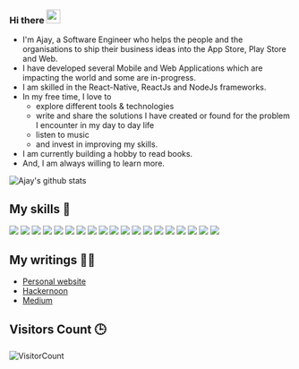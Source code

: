 ### Hi there <img src="https://media.giphy.com/media/hvRJCLFzcasrR4ia7z/giphy.gif" width="25px">

- I'm Ajay, a Software Engineer who helps the people and the organisations to ship their business ideas into the App Store, Play Store and Web.
- I have developed several Mobile and Web Applications which are impacting the world and some are in-progress.
- I am skilled in the React-Native, ReactJs and NodeJs frameworks.
- In my free time, I love to
  - explore different tools & technologies
  - write and share the solutions I have created or found for the problem I encounter in my day to day life
  - listen to music
  - and invest in improving my skills.
- I am currently building a hobby to read books.
- And, I am always willing to learn more.


![Ajay's github stats](https://github-readme-stats.vercel.app/api?username=ajaykumar97&show_icons=true&theme=solarized-light&count_private=true)

## My skills 🚀

![](https://img.shields.io/badge/JavaScript-F7DF1E?style=for-the-badge&logo=javascript&logoColor=black)
![](https://img.shields.io/badge/React%20Native-20232A?style=for-the-badge&logo=react&logoColor=61DAFB)
![](https://img.shields.io/badge/ReactJs-20232A?style=for-the-badge&logo=react&logoColor=61DAFB)
![](https://img.shields.io/badge/Node.js-43853D?style=for-the-badge&logo=node.js&logoColor=white)
![](https://img.shields.io/badge/Nextjs-20232A?style=for-the-badge&logo=next.js&logoColor=white)
![](https://img.shields.io/badge/Xcode-0071e3?style=for-the-badge&logo=xcode&logoColor=white)
![](https://img.shields.io/badge/Android%20Studio-3ddc84?style=for-the-badge&logo=android-studio&logoColor=white)
![](https://img.shields.io/badge/Markdown-000000?style=for-the-badge&logo=markdown&logoColor=white)
![](https://img.shields.io/badge/Express.js-404D59?style=for-the-badge&logo=express)
![](https://img.shields.io/badge/Hapi-222?style=for-the-badge)
![](https://img.shields.io/badge/Redux-593D88?style=for-the-badge&logo=redux&logoColor=white)
![](https://img.shields.io/badge/Netlify-00C7B7?style=for-the-badge&logo=netlify&logoColor=white)
![](https://img.shields.io/badge/MongoDB-4EA94B?style=for-the-badge&logo=mongodb&logoColor=white)
![](https://img.shields.io/badge/MySQL-3E6E93?style=for-the-badge&logo=mysql&logoColor=white)
![](https://img.shields.io/badge/Figma-2c2c2c?style=for-the-badge&logo=figma&logoColor=white)
![](https://img.shields.io/badge/Git-f14e32?&style=for-the-badge&logo=git&logoColor=white)
![](https://img.shields.io/badge/Github-24292f?&style=for-the-badge&logo=github&logoColor=white)
![](https://img.shields.io/badge/Bitbucket-ffffff?&style=for-the-badge&logo=bitbucket&logoColor=0052cc)
![](https://img.shields.io/badge/Gitlab-ffffff?&style=for-the-badge&logo=gitlab&logoColor=f96424)

## My writings ✍🏻

- [Personal website](https://ajay-kumar.dev/writings)
- [Hackernoon](https://hackernoon.com/u/ajay426)
- [Medium](https://ajaysidhu17.medium.com)


## Visitors Count 🕒

![VisitorCount](https://profile-counter.glitch.me/{ajaykumar97}/count.svg)
